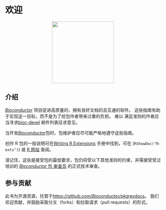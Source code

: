 # 欢迎

<img src="https://raw.githubusercontent.com/Bioconductor/BiocStickers/master/Bioconductor/Bioconductor.png" height="200px" style="display: block; margin: auto;" />

## 介绍

[*Bioconductor*](https://bioconductor.org) 项目促进高质量的、拥有良好文档的且互通的软件。 这些指南有助于实现这一目标，而不是为了给包作者带来过重的负担。 难以 满足准则的作者应当寻求[bioc-devel](https://stat.ethz.ch/mailman/listinfo/bioc-devel) 邮件列表征求意见。

当开发[*Bioconductor*](https://bioconductor.org)包时，包维护者应尽可能严格地遵守这些指南。

创作 R 包的一般说明可在[Writing R Extensions](https://cran.r-project.org/doc/manuals/R-exts.html) 手册中找到。可在 <i class="fab fa-r-project"></i>
(`RShowDoc("R-exts")`) 或 [R 网站](http://cran.fhcrc.org/manuals.html) 查阅。

请记住，这些是接受包的最低要求，包仍将受以下其他准则的约束，并需接受受过培训的 [*Bioconductor* 包 审查员](https://bioconductor.org/about/package-reviewers/) 的正式技术审查。

## 参与贡献

此书为开源资源，托管于<https://github.com/Bioconductor/pkgrevdocs>。 我们欢迎贡献，并鼓励采取分叉（forks）和拉取请求（pull requests）的形式。

